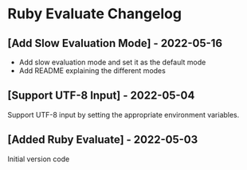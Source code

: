# Ruby Evaluate Changelog

## [Add Slow Evaluation Mode] - 2022-05-16
- Add slow evaluation mode and set it as the default mode
- Add README explaining the different modes

## [Support UTF-8 Input] - 2022-05-04
Support UTF-8 input by setting the appropriate environment variables.

## [Added Ruby Evaluate] - 2022-05-03

Initial version code
